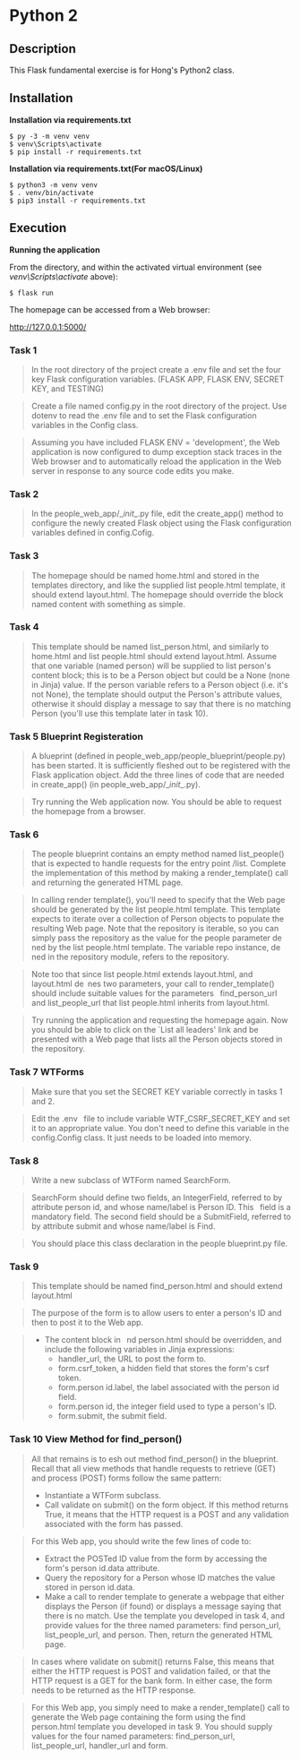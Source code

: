 # Python 2

## Description

This Flask fundamental exercise is for Hong's Python2 class.


## Installation

**Installation via requirements.txt**

```shell
$ py -3 -m venv venv
$ venv\Scripts\activate
$ pip install -r requirements.txt

```

**Installation via requirements.txt(For macOS/Linux)**
```shell
$ python3 -m venv venv
$ . venv/bin/activate
$ pip3 install -r requirements.txt
```

## Execution

**Running the application**

From the directory, and within the activated virtual environment (see *venv\Scripts\activate* above):

````shell
$ flask run
```` 

The homepage can be accessed from a Web browser:

http://127.0.0.1:5000/


### Task 1

> In the root directory of the project create a .env file and set
the four key Flask configuration variables. (FLASK APP,
FLASK ENV, SECRET KEY, and TESTING) 

> Create a file named config.py in the root directory of the
project. Use dotenv to read the .env file and to set the Flask
configuration variables in the Config class.

> Assuming you have included FLASK ENV = 'development',
the Web application is now configured to dump exception
stack traces in the Web browser and to automatically reload
the application in the Web server in response to any source
code edits you make.
 

### Task 2
> In the people_web_app/\__init__.py file, edit the create_app()
method to configure the newly created Flask object using the
Flask configuration variables defined in config.Cofig.


### Task 3
> The homepage should be named home.html and stored in the
templates directory, and like the supplied list people.html
template, it should extend layout.html. The homepage should
override the block named content with something as simple.

### Task 4
>This template should be named list_person.html, and similarly
to home.html and list people.html should extend layout.html.
Assume that one variable (named person) will be supplied to
list person's content block; this is to be a Person object but
could be a None (none in Jinja) value. If the person variable
refers to a Person object (i.e. it's not None), the template
should output the Person's attribute values, otherwise it
should display a message to say that there is no matching
Person (you'll use this template later in task 10).

### Task 5 Blueprint Registeration
> A blueprint (defined in
people_web_app/people_blueprint/people.py) has been started.
It is sufficiently 
fleshed out to be registered with the Flask
application object. Add the three lines of code that are
needed in create_app() (in people_web_app/\__init__.py).

>Try running the Web application now. You should be able to
request the homepage from a browser.

### Task 6
>The people blueprint contains an empty method named
list_people() that is expected to handle requests for the entry
point /list. Complete the implementation of this method by
making a render_template() call and returning the generated
HTML page.

>In calling render template(), you'll need to specify that the
Web page should be generated by the list people.html
template. This template expects to iterate over a collection of
Person objects to populate the resulting Web page. Note that
the repository is iterable, so you can simply pass the
repository as the value for the people parameter de ned by
the list people.html template. The variable repo instance,
de ned in the repository module, refers to the repository.

>Note too that since list people.html extends layout.html, and
layout.html de nes two parameters, your call to
render_template() should include suitable values for the
parameters  find_person_url and list_people_url that
list people.html inherits from layout.html.

>Try running the application and requesting the homepage
again. Now you should be able to click on the `List all leaders'
link and be presented with a Web page that lists all the
Person objects stored in the repository.
### Task 7 WTForms
>Make sure that you set the SECRET KEY variable correctly in
tasks 1 and 2.

>Edit the .env  file to include variable
WTF_CSRF_SECRET_KEY and set it to an appropriate value.
You don't need to define this
variable in the config.Config class. It just needs to be loaded
into memory.
### Task 8
> Write a new subclass of WTForm named SearchForm.

> SearchForm should define two fields, an IntegerField, referred
to by attribute person id, and whose name/label is Person ID. This  field is a mandatory field. The second field should be
a SubmitField, referred to by attribute submit and whose
name/label is Find.

>You should place this class declaration in the
people blueprint.py file.
### Task 9
>This template should be named find_person.html and should
extend layout.html

>The purpose of the form is to allow users to enter a person's
ID and then to post it to the Web app.

>  - The content block in  nd person.html should be overridden,
and include the following variables in Jinja expressions:  
>       - handler_url, the URL to post the form to.
>       - form.csrf_token, a hidden field that stores the form's csrf token.
>       - form.person id.label, the label associated with the person id
field.
>       - form.person id, the integer field used to type a person's ID.
>       - form.submit, the submit field.
### Task 10 View Method for find_person()
> All that remains is to 
esh out method find_person() in the
blueprint. Recall that all view methods that
handle requests to retrieve (GET) and process (POST) forms
follow the same pattern:
> - Instantiate a WTForm subclass.
> - Call validate on submit() on the form object. If this method
returns True, it means that the HTTP request is a POST and
any validation associated with the form has passed.

> For this Web app, you should write the few lines of code to:
> - Extract the POSTed ID value from the form by accessing the
form's person id.data attribute.
> - Query the repository for a Person whose ID matches the value
stored in person id.data.
> - Make a call to render template to generate a webpage that
either displays the Person (if found) or displays a message
saying that there is no match. Use the template you developed
in task 4, and provide values for the three named parameters:
find person_url, list_people_url, and person. Then, return the
generated HTML page.

> In cases where validate on submit() returns False, this means
that either the HTTP request is POST and validation failed,
or that the HTTP request is a GET for the bank form. In
either case, the form needs to be returned as the HTTP
response.

> For this Web app, you simply need to make a
render_template() call to generate the Web page containing
the form using the find person.html template you developed in
task 9. You should supply values for the four named
parameters: find_person_url, list_people_url, handler_url and
form.
